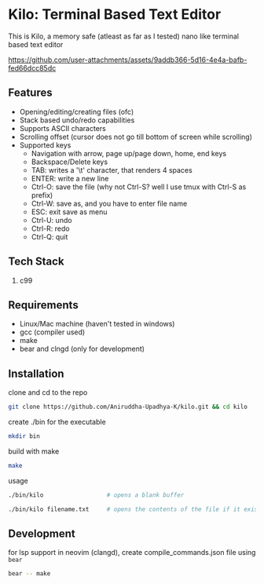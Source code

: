 # Kilo: Terminal Based Text Editor

This is Kilo, a memory safe (atleast as far as I tested) nano like terminal based text editor

https://github.com/user-attachments/assets/9addb366-5d16-4e4a-bafb-fed66dcc85dc

## Features
- Opening/editing/creating files (ofc)
- Stack based undo/redo capabilities
- Supports ASCII characters
- Scrolling offset (cursor does not go till bottom of screen while scrolling)
- Supported keys
    - Navigation with arrow, page up/page down, home, end keys
    - Backspace/Delete keys
    - TAB:      writes a '\t' character, that renders 4 spaces
    - ENTER:    write a new line
    - Ctrl-O:   save the file (why not Ctrl-S? well I use tmux with Ctrl-S as prefix)
    - Ctrl-W:   save as, and you have to enter file name 
    - ESC:      exit save as menu
    - Ctrl-U:   undo
    - Ctrl-R:   redo
    - Ctrl-Q:   quit

## Tech Stack
1. c99

## Requirements

- Linux/Mac machine (haven't tested in windows)
- gcc (compiler used)
- make
- bear and clngd (only for development)

## Installation

clone and cd to the repo

``` bash
git clone https://github.com/Aniruddha-Upadhya-K/kilo.git && cd kilo
```

create ./bin for the executable

``` bash
mkdir bin
```

build with make

``` bash
make
```

usage

``` bash
./bin/kilo                  # opens a blank buffer

./bin/kilo filename.txt     # opens the contents of the file if it exists, else creates one on save
```

## Development

for lsp support in neovim (clangd), create compile_commands.json file using `bear`

``` bash
bear -- make
```
